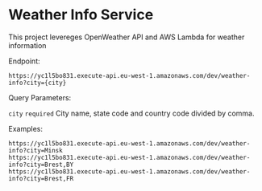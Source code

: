 # Weather Info Service

This project levereges OpenWeather API and AWS Lambda for weather information

Endpoint:
```
https://yc1l5bo831.execute-api.eu-west-1.amazonaws.com/dev/weather-info?city={city}
```

Query Parameters:

`city` `required`  City name, state code and country code divided by comma.

Examples:
```
https://yc1l5bo831.execute-api.eu-west-1.amazonaws.com/dev/weather-info?city=Minsk
https://yc1l5bo831.execute-api.eu-west-1.amazonaws.com/dev/weather-info?city=Brest,BY
https://yc1l5bo831.execute-api.eu-west-1.amazonaws.com/dev/weather-info?city=Brest,FR
```